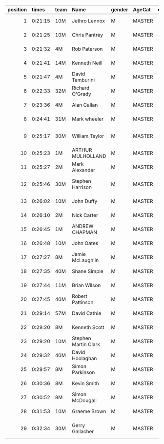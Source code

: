 |   position | times   | team   | Name                 | gender   | AgeCat   |   clubnumber | Club name                  | Website                                |   finishPosition |
|-----------:|:--------|:-------|:---------------------|:---------|:---------|-------------:|:---------------------------|:---------------------------------------|-----------------:|
|          1 | 0:21:15 | 10M    | Jethro Lennox        | M        | MASTER   |           10 | Shettleston Harriers       | http://shettlestonharriers.org.uk/     |               18 |
|          2 | 0:21:25 | 10M    | Chris Pantrey        | M        | MASTER   |           10 | Shettleston Harriers       | http://shettlestonharriers.org.uk/     |               20 |
|          3 | 0:21:32 | 4M     | Rob Paterson         | M        | MASTER   |            4 | Inverclyde AC              | https://www.inverclydeac.org/          |               21 |
|          4 | 0:21:41 | 14M    | Kenneth Neill        | M        | MASTER   |           14 | Ayr Seaforth AC            | https://www.ayrseaforth.co.uk/         |               23 |
|          5 | 0:21:47 | 4M     | David Tamburini      | M        | MASTER   |            4 | Inverclyde AC              | https://www.inverclydeac.org/          |               25 |
|          6 | 0:22:33 | 32M    | Richard O'Grady      | M        | MASTER   |           32 | Helensburgh AAC            | https://www.helensburghaac.com/        |               33 |
|          7 | 0:23:36 | 4M     | Alan Callan          | M        | MASTER   |            4 | Inverclyde AC              | https://www.inverclydeac.org/          |               43 |
|          8 | 0:24:41 | 31M    | Mark wheeler         | M        | MASTER   |           31 | Hamilton Harriers          | nan                                    |               58 |
|          9 | 0:25:17 | 30M    | William Taylor       | M        | MASTER   |           30 | Greenock Glenpark Harriers | https://greenockglenparkharriers.com/  |               67 |
|         10 | 0:25:23 | 1M     | ARTHUR MULHOLLAND    | M        | MASTER   |            1 | East Kilbride AC           | http://www.ekac.org.uk/                |               68 |
|         11 | 0:25:27 | 2M     | Mark Alexander       | M        | MASTER   |            2 | Kilmarnock H&AC            | http://www.kilmarnockharriers.com/     |               69 |
|         12 | 0:25:46 | 30M    | Stephen Harrison     | M        | MASTER   |           30 | Greenock Glenpark Harriers | https://greenockglenparkharriers.com/  |               73 |
|         13 | 0:26:02 | 10M    | John Duffy           | M        | MASTER   |           10 | Shettleston Harriers       | http://shettlestonharriers.org.uk/     |               77 |
|         14 | 0:26:10 | 2M     | Nick Carter          | M        | MASTER   |            2 | Kilmarnock H&AC            | http://www.kilmarnockharriers.com/     |               82 |
|         15 | 0:26:45 | 1M     | ANDREW CHAPMAN       | M        | MASTER   |            1 | East Kilbride AC           | http://www.ekac.org.uk/                |               86 |
|         16 | 0:26:48 | 10M    | John Oates           | M        | MASTER   |           10 | Shettleston Harriers       | http://shettlestonharriers.org.uk/     |               88 |
|         17 | 0:27:27 | 8M     | Jamie McLaughlin     | M        | MASTER   |            8 | Bellahouston Harriers      | http://www.bellahoustonharriers.co.uk/ |               97 |
|         18 | 0:27:35 | 40M    | Shane Simple         | M        | MASTER   |           40 | Motherwell AC              | https://motherwellac.com/              |              101 |
|         19 | 0:27:44 | 11M    | Brian Wilson         | M        | MASTER   |           11 | Airdrie Harriers           | http://airdrieharriers.org/            |              103 |
|         20 | 0:27:45 | 40M    | Robert Pattinson     | M        | MASTER   |           40 | Motherwell AC              | https://motherwellac.com/              |              104 |
|         21 | 0:29:14 | 57M    | David Cathie         | M        | MASTER   |           57 | Whitemoss AAC              | https://whitemossaac.co.uk/            |              125 |
|         22 | 0:29:20 | 8M     | Kenneth Scott        | M        | MASTER   |            8 | Bellahouston Harriers      | http://www.bellahoustonharriers.co.uk/ |              127 |
|         23 | 0:29:20 | 10M    | Stephen Martin Clark | M        | MASTER   |           10 | Shettleston Harriers       | http://shettlestonharriers.org.uk/     |              128 |
|         24 | 0:29:32 | 40M    | David Hoolaghan      | M        | MASTER   |           40 | Motherwell AC              | https://motherwellac.com/              |              130 |
|         25 | 0:29:57 | 8M     | Simon Parkinson      | M        | MASTER   |            8 | Bellahouston Harriers      | http://www.bellahoustonharriers.co.uk/ |              132 |
|         26 | 0:30:36 | 8M     | Kevin Smith          | M        | MASTER   |            8 | Bellahouston Harriers      | http://www.bellahoustonharriers.co.uk/ |              139 |
|         27 | 0:30:52 | 8M     | Simon McDougall      | M        | MASTER   |            8 | Bellahouston Harriers      | http://www.bellahoustonharriers.co.uk/ |              141 |
|         28 | 0:31:53 | 10M    | Graeme Brown         | M        | MASTER   |           10 | Shettleston Harriers       | http://shettlestonharriers.org.uk/     |              146 |
|         29 | 0:32:34 | 30M    | Gerry Gallacher      | M        | MASTER   |           30 | Greenock Glenpark Harriers | https://greenockglenparkharriers.com/  |              150 |